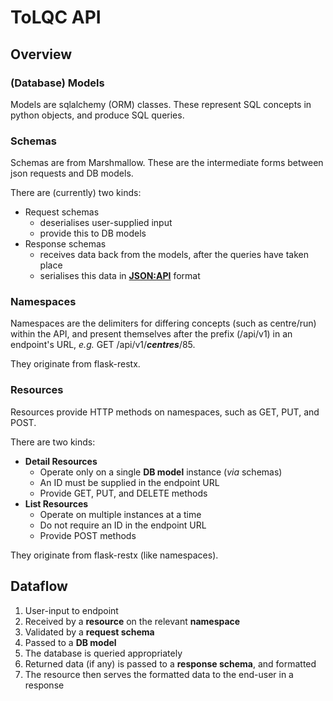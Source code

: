 <!--
SPDX-FileCopyrightText: 2021 Genome Research Ltd.

SPDX-License-Identifier: MIT
-->

# ToLQC API

## Overview

### (Database) Models

Models are sqlalchemy (ORM) classes. These represent SQL concepts in python objects, and produce SQL queries.

### Schemas

Schemas are from Marshmallow. These are the intermediate forms between json requests and DB models.

There are (currently) two kinds:

- Request schemas
    - deserialises user-supplied input
    - provide this to DB models
- Response schemas
    - receives data back from the models, after the queries have taken place
    - serialises this data in [**JSON:API**](https://jsonapi.org) format

### Namespaces

Namespaces are the delimiters for differing concepts (such as centre/run) within the API, and present themselves
after the prefix (/api/v1) in an endpoint's URL, _e.g._ GET /api/v1/**_centres_**/85.

They originate from flask-restx.

### Resources

Resources provide HTTP methods on namespaces, such as GET, PUT, and POST.

There are two kinds:

- **Detail Resources**
    - Operate only on a single **DB model** instance (_via_ schemas)
    - An ID must be supplied in the endpoint URL
    - Provide GET, PUT, and DELETE methods
- **List Resources**
    - Operate on multiple instances at a time
    - Do not require an ID in the endpoint URL
    - Provide POST methods

They originate from flask-restx (like namespaces).

## Dataflow

1. User-input to endpoint
2. Received by a **resource** on the relevant **namespace**
3. Validated by a **request schema**
4. Passed to a **DB model**
5. The database is queried appropriately
6. Returned data (if any) is passed to a **response schema**, and formatted
7. The resource then serves the formatted data to the end-user in a response
